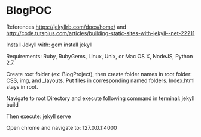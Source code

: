 # BlogPOC
  References 
  https://jekyllrb.com/docs/home/ and 
  http://code.tutsplus.com/articles/building-static-sites-with-jekyll--net-22211

Install Jekyll with: gem install jekyll 

Requirements: Ruby, RubyGems, Linux, Unix, or Mac OS X,  NodeJS, Python 2.7.

Create root folder (ex: BlogProject), then create folder names in root folder: CSS, img, and _layouts. Put files in corresponding named folders. Index.html stays in root. 

Navigate to root Directory and execute following command in terminal: jekyll build

Then execute: jekyll serve 

Open chrome and navigate to: 127.0.0.1:4000 
  
